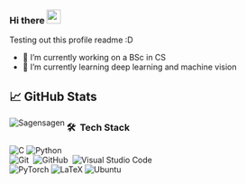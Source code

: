 ### Hi there <img src="https://media.giphy.com/media/hvRJCLFzcasrR4ia7z/giphy.gif" width="25px">

Testing out this profile readme :D



- 🔭 I’m currently working on a BSc in CS
- 🌱 I’m currently learning deep learning and machine vision

## &#x1f4c8; GitHub Stats
<p align="left"><img align="left" src="https://github-readme-stats.vercel.app/api/top-langs?username=arunsridher&show_icons=true&locale=en&layout=compact&theme=radical" alt="Sagensagen" /></p>

### 🛠 &nbsp;Tech Stack

![C](https://img.shields.io/badge/c-%2300599C.svg?style=for-the-badge&logo=c&logoColor=white)
![Python](https://img.shields.io/badge/python-3670A0?style=for-the-badge&logo=python&logoColor=ffdd54)
<br />
![Git](https://img.shields.io/badge/-Git-05122A?style=flat&logo=git)&nbsp;
![GitHub](https://img.shields.io/badge/-GitHub-05122A?style=flat&logo=github)&nbsp;
![Visual Studio Code](https://img.shields.io/badge/-Visual%20Studio%20Code-05122A?style=flat&logo=visual-studio-code&logoColor=007ACC)&nbsp;
<br />
![PyTorch](https://img.shields.io/badge/PyTorch-%23EE4C2C.svg?style=for-the-badge&logo=PyTorch&logoColor=white)
![LaTeX](https://img.shields.io/badge/latex-%23008080.svg?style=for-the-badge&logo=latex&logoColor=white)
![Ubuntu](https://img.shields.io/badge/Ubuntu-E95420?style=for-the-badge&logo=ubuntu&logoColor=white)
